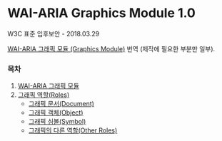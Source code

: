 # WAI-ARIA Graphics Module 1.0

W3C 표준 입후보안 - 2018.03.29

[WAI-ARIA 그래픽 모듈 (Graphics Module)](https://www.w3.org/TR/graphics-aria-1.0/) 번역 (제작에 필요한 부분만 일부).

### 목차

1. [WAI-ARIA 그래픽 모듈](https://github.com/yamoo9/graphics-aria/wiki)
1. [그래픽 역할(Roles)](https://github.com/yamoo9/graphics-aria/wiki/%EA%B7%B8%EB%9E%98%ED%94%BD-%EC%97%AD%ED%95%A0-(Graphics-Roles))
    - [그래픽 문서(Document)](https://github.com/yamoo9/graphics-aria/wiki/%EA%B7%B8%EB%9E%98%ED%94%BD-%EB%AC%B8%EC%84%9C-(graphics-document)-%EC%97%AD%ED%95%A0)
    - [그래픽 객체(Object)](https://github.com/yamoo9/graphics-aria/wiki/%EA%B7%B8%EB%9E%98%ED%94%BD-%EA%B0%9D%EC%B2%B4(Graphic-Object)-%EC%97%AD%ED%95%A0)
    - [그래픽 심볼(Symbol)](https://github.com/yamoo9/graphics-aria/wiki/%EA%B7%B8%EB%9E%98%ED%94%BD-%EC%8B%AC%EB%B3%BC(Graphic-Symbol)-%EC%97%AD%ED%95%A0)
    - [그래픽의 다른 역할(Other Roles)](https://goo.gl/PhX3FE)
